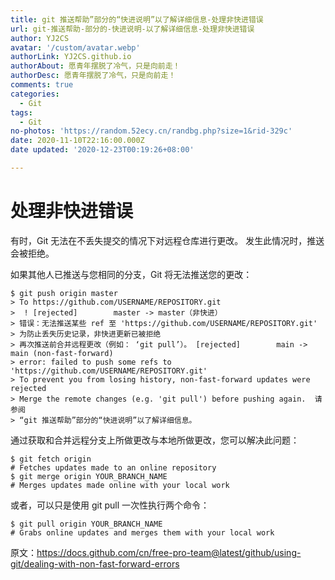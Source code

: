 ```yaml
---
title: git 推送帮助”部分的“快进说明”以了解详细信息-处理非快进错误
url: git-推送帮助-部分的-快进说明-以了解详细信息-处理非快进错误
author: YJ2CS
avatar: '/custom/avatar.webp'
authorLink: YJ2CS.github.io
authorAbout: 愿青年摆脱了冷气，只是向前走！
authorDesc: 愿青年摆脱了冷气，只是向前走！
comments: true
categories:
  - Git
tags:
  - Git
no-photos: 'https://random.52ecy.cn/randbg.php?size=1&rid-329c'
date: 2020-11-10T22:16:00.000Z
date updated: '2020-12-23T00:19:26+08:00'

---
```


# 处理非快进错误

有时，Git 无法在不丢失提交的情况下对远程仓库进行更改。 发生此情况时，推送会被拒绝。

如果其他人已推送与您相同的分支，Git 将无法推送您的更改：

```bazaar
$ git push origin master
> To https://github.com/USERNAME/REPOSITORY.git
>  ! [rejected]        master -> master（非快进）
> 错误：无法推送某些 ref 至 'https://github.com/USERNAME/REPOSITORY.git'
> 为防止丢失历史记录，非快进更新已被拒绝
> 再次推送前合并远程更改（例如： ‘git pull’）。 [rejected]        main -> main (non-fast-forward)
> error: failed to push some refs to 'https://github.com/USERNAME/REPOSITORY.git'
> To prevent you from losing history, non-fast-forward updates were rejected
> Merge the remote changes (e.g. 'git pull') before pushing again.  请参阅
> “git 推送帮助”部分的“快进说明”以了解详细信息。
```

通过获取和合并远程分支上所做更改与本地所做更改，您可以解决此问题：

```bazaar
$ git fetch origin
# Fetches updates made to an online repository
$ git merge origin YOUR_BRANCH_NAME
# Merges updates made online with your local work
```

或者，可以只是使用 git pull 一次性执行两个命令：

```bazaar
$ git pull origin YOUR_BRANCH_NAME
# Grabs online updates and merges them with your local work
```

原文：https://docs.github.com/cn/free-pro-team@latest/github/using-git/dealing-with-non-fast-forward-errors
